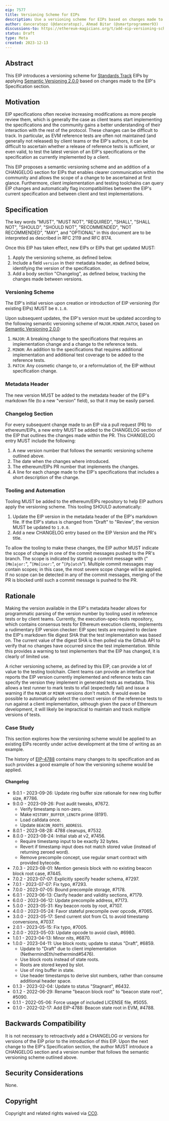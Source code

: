 ```yaml
---
eip: 7577
title: Versioning Scheme for EIPs
description: Use a versioning scheme for EIPs based on changes made to their Specification section.
author: danceratopz (@danceratopz), Ahmad Bitar (@smartprogrammer93)
discussions-to: https://ethereum-magicians.org/t/add-eip-versioning-scheme-for-eips/17295
status: Draft
type: Meta
created: 2023-12-13
---
```


## Abstract

This EIP introduces a versioning scheme for [Standards Track](./eip-1.md#eip-types) EIPs by applying [Semantic Versioning 2.0.0](../assets/eip-7577/semver.md) based on changes made to the EIP's Specification section.

## Motivation

EIP specifications often receive increasing modifications as more people review them, which is generally the case as client teams start implementing the specifications and the community gains a better understanding of their interaction with the rest of the protocol. These changes can be difficult to track. In particular, as EVM reference tests are often not maintained (and generally not released) by client teams or the EIP's authors, it can be difficult to ascertain whether a release of reference tests is sufficient, or even valid, to test the latest version of an EIP's specifications or the specification as currently implemented by a client.

This EIP proposes a semantic versioning scheme and an addition of a CHANGELOG section for EIPs that enables clearer communication within the community and allows the scope of a change to be ascertained at first glance. Furthermore, client implementation and testing toolchains can query EIP changes and automatically flag incompatibilities between the EIP's current specification and between client and test implementations.

## Specification

The key words "MUST", "MUST NOT", "REQUIRED", "SHALL", "SHALL NOT", "SHOULD", "SHOULD NOT", "RECOMMENDED", "NOT RECOMMENDED", "MAY", and "OPTIONAL" in this document are to be interpreted as described in RFC 2119 and RFC 8174.

Once this EIP has taken effect, new EIPs or EIPs that get updated MUST:

1. Apply the versioning scheme, as defined below.
2. Include a field `version` in their metadata header, as defined below, identifying the version of the specification.
3. Add a body section "Changelog", as defined below, tracking the changes made between versions.

### Versioning Scheme

The EIP's initial version upon creation or introduction of EIP versioning (for existing EIPs) MUST be `0.1.0`.

Upon subsequent updates, the EIP's version must be updated according to the following semantic versioning scheme of `MAJOR.MINOR.PATCH`, based on [Semantic Versioning 2.0.0](../assets/eip-7577/semver.md):

1. `MAJOR`: A breaking change to the specifications that requires an implementation change and a change to the reference tests.
2. `MINOR`: An addition to the specifications that requires additional implementation and additional test coverage to be added to the reference tests.
3. `PATCH`: Any cosmetic change to, or a reformulation of, the EIP without specification change.

### Metadata Header

The new version MUST be added to the metadata header of the EIP's markdown file (to a new "version" field), so that it may be easily parsed.

### Changelog Section

For every subsequent change made to an EIP via a pull request (PR) to ethereum/EIPs, a new entry MUST be added to the CHANGELOG section of the EIP that outlines the changes made within the PR. This CHANGELOG entry MUST include the following:

1. A new version number that follows the semantic versioning scheme outlined above.
2. The date when the changes where introduced.
3. The ethereum/EIPs PR number that implements the changes.
4. A line for each change made to the EIP's specifications that includes a short description of the change.

### Tooling and Automation

Tooling MUST be added to the ethereum/EIPs repository to help EIP authors apply the versioning scheme. This tooling SHOULD automatically:

1. Update the EIP version in the metadata header of the EIP's markdown file. If the EIP's status is changed from "Draft" to "Review", the version MUST be updated to `1.0.0`.
2. Add a new CHANGELOG entry based on the EIP Version and the PR's title.

To allow the tooling to make these changes, the EIP author MUST indicate the scope of change in one of the commit messages pushed to the PR's branch. The scope is indicated by starting a commit message with ("`[Mm]ajor:`", "`[Mm]inor:`", or "`[Pp]atch`"). Multiple commit messages may contain scopes; in this case, the most severe scope change will be applied. If no scope can be detected in any of the commit messages, merging of the PR is blocked until such a commit message is pushed to the PR.

## Rationale

Making the version available in the EIP's metadata header allows for programmatic parsing of the version number by tooling used in reference tests or by client teams. Currently, the execution-spec-tests repository, which contains consensus tests for Ethereum execution clients, implements a rudimentary EIP version checker: EIP spec tests are required to declare the EIP's markdown file digest SHA that the test implementation was based on. The current value of the digest SHA is then polled via the Github API to verify that no changes have occurred since the test implementation. While this provides a warning to test implementers that the EIP has changed, it is clearly of limited use.

A richer versioning scheme, as defined by this EIP, can provide a lot of value to the testing toolchain. Client teams can provide an interface that reports the EIP version currently implemented and reference tests can specify the version they implement in generated tests as metadata. This allows a test runner to mark tests to xfail (expectedly fail) and issue a warning if the `MAJOR` or `MINOR` versions don't match. It would even be possible to automatically select the correct version of the reference tests to run against a client implementation, although given the pace of Ethereum development, it will likely be impractical to maintain and track multiple versions of tests.

### Case Study

This section explores how the versioning scheme would be applied to an existing EIPs recently under active development at the time of writing as an example.

The history of [EIP-4788](./eip-4788.md) contains many changes to its specification and as such provides a good example of how the versioning scheme would be applied.

#### Changelog

- 9.0.1 - 2023-09-26: Update ring buffer size rationale for new ring buffer size, #7786.
- 9.0.0 - 2023-09-26: Post audit tweaks, #7672.
  - Verify timestamp is non-zero.
  - Make `HISTORY_BUFFER_LENGTH` prime (8191).
  - Load calldata once.
  - Update `BEACON_ROOTS_ADDRESS`.
- 8.0.1 - 2023-08-28: 4788 cleanups, #7532.
- 8.0.0 - 2023-08-24: Initial stab at v2, #7456.
  - Require timestamp input to be exactly 32 bytes.
  - Revert if timestamp input does not match stored value (instead of returning zeroed word).
  - Remove precompile concept, use regular smart contract with provided bytecode.
- 7.0.3 - 2023-08-01: Mention genesis block with no existing beacon block root case, #7445.
- 7.0.2 - 2023-07-07: Explicitly specify header schema, #7297.
- 7.0.1 - 2023-07-07: Fix typo, #7293.
- 7.0.0 - 2023-07-05: Bound precompile storage, #7178.
- 6.0.1 - 2023-06-13: Clarify header and validity sections, #7179.
- 6.0.0 - 2023-06-12: Update precompile address, #7173.
- 5.0.0 - 2023-05-31: Key beacon roots by root, #7107.
- 4.0.0 - 2023-05-24: Favor stateful precompile over opcode, #7065.
- 3.0.0 - 2023-05-17: Send current slot from CL to avoid timestamp conversions, #7037.
- 2.0.1 - 2023-05-15: Fix typo, #7005.
- 2.0.0 - 2023-05-03: Update opcode to avoid clash, #6980.
- 1.0.1 - 2023-04-13: Minor nits, #6870.
- 1.0.0 - 2023-04-11: Use block roots; update to status "Draft", #6859.
  - Update to "Draft" due to client implementation (NethermindEth/nethermind#5476).
  - Use block roots instead of state roots.
  - Roots are stored keyed by slot.
  - Use of ring buffer in state.
  - Use header timestamps to derive slot numbers, rather than consume additional header space.
- 0.1.3 - 2023-02-04:  Update to status "Stagnant", #6432.
- 0.1.2 - 2022-06-29:  Rename "beacon block root" to "beacon state root", #5090.
- 0.1.1 - 2022-05-06: Force usage of included LICENSE file, #5055.
- 0.1.0 - 2022-02-17: Add EIP-4788: Beacon state root in EVM, #4788.

## Backwards Compatibility

It is not necessary to retroactively add a CHANGELOG or versions for versions of the EIP prior to the introduction of this EIP. Upon the next change to the EIP's Specification section, the author MUST introduce a CHANGELOG section and a version number that follows the semantic versioning scheme outlined above.

## Security Considerations

None.

## Copyright

Copyright and related rights waived via [CC0](../LICENSE.md).

